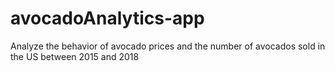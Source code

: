 # avocadoAnalytics-app
Analyze the behavior of avocado prices and the number of avocados sold in the US between 2015 and 2018
